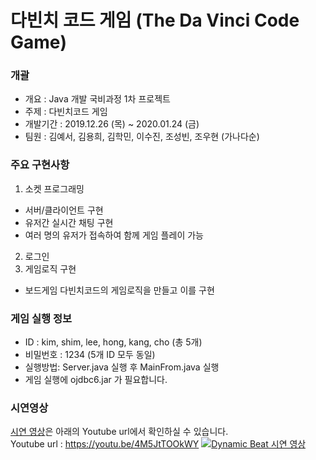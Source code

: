 # 다빈치 코드 게임 (The Da Vinci Code Game)

### 개괄
 - 개요 : Java 개발 국비과정 1차 프로젝트 
 - 주제 : 다빈치코드 게임 
 - 개발기간 : 2019.12.26 (목) ~ 2020.01.24 (금) 
 - 팀원 : 김예서, 김용희, 김학민, 이수진, 조성빈, 조우현 (가나다순)

### 주요 구현사항
 1. 소켓 프로그래밍 
 - 서버/클라이언트 구현 
 - 유저간 실시간 채팅 구현
 - 여러 명의 유저가 접속하여 함께 게임 플레이 가능
2. 로그인
3. 게임로직 구현 
 - 보드게임 다빈치코드의 게임로직을 만들고 이를 구현

### 게임 실행 정보   
 - ID : kim, shim, lee, hong, kang, cho (총 5개)   
 - 비밀번호 : 1234 (5개 ID 모두 동일)    
 - 실행방법: Server.java 실행 후 MainFrom.java 실행    
 - 게임 실행에 ojdbc6.jar 가 필요합니다.    
 
 ### 시연영상  
 [시연 영상](https://youtu.be/4M5JtTOOkWY)은 아래의 Youtube url에서 확인하실 수 있습니다.    
Youtube url : https://youtu.be/4M5JtTOOkWY
[![Dynamic Beat 시연 영상](https://img1.daumcdn.net/thumb/R1280x0/?scode=mtistory2&fname=https%3A%2F%2Fk.kakaocdn.net%2Fdn%2FD5tT7%2FbtqC9NJFV1h%2FXN5YSvtKKatKo73Zkcc370%2Fimg.jpg)](https://youtu.be/4M5JtTOOkWY)  

